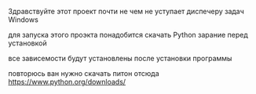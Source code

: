 Здравствуйте этот проект почти не чем не уступает диспечеру задач Windows

для запуска этого проэкта понадобится скачать Python зарание перед установкой

все зависемости будут установлены после установки программы

повторюсь ван нужно скачать питон отсюда https://www.python.org/downloads/

